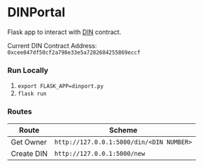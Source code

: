 # DINPortal
Flask app to interact with [DIN](https://github.com/richmcateer/DIN) contract.

Current DIN Contract Address: `0xcee847df50cf2a798e33e5a7282684255869eccf`

### Run Locally
 1. `export FLASK_APP=dinport.py`
 2. `flask run`

 ### Routes

| Route      | Scheme                                  |
|------------|-----------------------------------------|
| Get Owner  | `http://127.0.0.1:5000/din/<DIN NUMBER>`|
| Create DIN | `http://127.0.0.1:5000/new`             |
